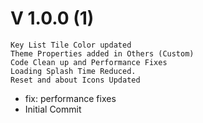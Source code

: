 # V 1.0.0 (1)
    Key List Tile Color updated
    Theme Properties added in Others (Custom)
    Code Clean up and Performance Fixes
    Loading Splash Time Reduced.
    Reset and about Icons Updated

- fix: performance fixes
- Initial Commit
